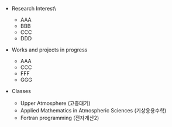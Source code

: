 * Research Interest\
  * AAA
  * BBB
  * CCC
  * DDD

* Works and projects in progress
  * AAA
  * CCC
  * FFF
  * GGG

* Classes
  * Upper Atmosphere (고층대기)
  * Applied Mathematics in Atmospheric Sciences (기상응용수학)
  * Fortran programming (전자계산2)

